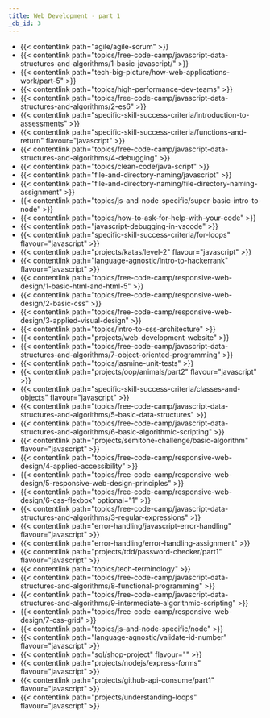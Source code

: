 ```yaml
---
title: Web Development - part 1
_db_id: 3
---
```


- {{< contentlink path="agile/agile-scrum" >}}
- {{< contentlink path="topics/free-code-camp/javascript-data-structures-and-algorithms/1-basic-javascript/" >}}
- {{< contentlink path="tech-big-picture/how-web-applications-work/part-5" >}}
- {{< contentlink path="topics/high-performance-dev-teams" >}}
- {{< contentlink path="topics/free-code-camp/javascript-data-structures-and-algorithms/2-es6" >}}
- {{< contentlink path="specific-skill-success-criteria/introduction-to-assessments" >}}
- {{< contentlink path="specific-skill-success-criteria/functions-and-return" flavour="javascript" >}}
- {{< contentlink path="topics/free-code-camp/javascript-data-structures-and-algorithms/4-debugging" >}}
- {{< contentlink path="topics/clean-code/java-script" >}}
- {{< contentlink path="file-and-directory-naming/javascript" >}}
- {{< contentlink path="file-and-directory-naming/file-directory-naming-assignment" >}}
- {{< contentlink path="topics/js-and-node-specific/super-basic-intro-to-node" >}}
- {{< contentlink path="topics/how-to-ask-for-help-with-your-code" >}}
- {{< contentlink path="javascript-debugging-in-vscode" >}}
- {{< contentlink path="specific-skill-success-criteria/for-loops" flavour="javascript" >}}
- {{< contentlink path="projects/katas/level-2" flavour="javascript" >}}
- {{< contentlink path="language-agnostic/intro-to-hackerrank" flavour="javascript" >}}
- {{< contentlink path="topics/free-code-camp/responsive-web-design/1-basic-html-and-html-5" >}}
- {{< contentlink path="topics/free-code-camp/responsive-web-design/2-basic-css" >}}
- {{< contentlink path="topics/free-code-camp/responsive-web-design/3-applied-visual-design" >}}
- {{< contentlink path="topics/intro-to-css-architecture" >}}
- {{< contentlink path="projects/web-development-website" >}}
- {{< contentlink path="topics/free-code-camp/javascript-data-structures-and-algorithms/7-object-oriented-programming" >}}
- {{< contentlink path="topics/jasmine-unit-tests" >}}
- {{< contentlink path="projects/oop/animals/part2"  flavour="javascript" >}}
- {{< contentlink path="specific-skill-success-criteria/classes-and-objects" flavour="javascript" >}}
- {{< contentlink path="topics/free-code-camp/javascript-data-structures-and-algorithms/5-basic-data-structures" >}}
- {{< contentlink path="topics/free-code-camp/javascript-data-structures-and-algorithms/6-basic-algorithmic-scripting" >}}
- {{< contentlink path="projects/semitone-challenge/basic-algorithm"  flavour="javascript" >}}
- {{< contentlink path="topics/free-code-camp/responsive-web-design/4-applied-accessibility" >}}
- {{< contentlink path="topics/free-code-camp/responsive-web-design/5-responsive-web-design-principles" >}}
- {{< contentlink path="topics/free-code-camp/responsive-web-design/6-css-flexbox" optional="1" >}}
- {{< contentlink path="topics/free-code-camp/javascript-data-structures-and-algorithms/3-regular-expressions" >}}
- {{< contentlink path="error-handling/javascript-error-handling" flavour="javascript" >}}
- {{< contentlink path="error-handling/error-handling-assignment" >}}
- {{< contentlink path="projects/tdd/password-checker/part1" flavour="javascript" >}}
- {{< contentlink path="topics/tech-terminology" >}}
- {{< contentlink path="topics/free-code-camp/javascript-data-structures-and-algorithms/8-functional-programming" >}}
- {{< contentlink path="topics/free-code-camp/javascript-data-structures-and-algorithms/9-intermediate-algorithmic-scripting" >}}
- {{< contentlink path="topics/free-code-camp/responsive-web-design/7-css-grid" >}}
- {{< contentlink path="topics/js-and-node-specific/node" >}}
- {{< contentlink path="language-agnostic/validate-id-number" flavour="javascript" >}}
- {{< contentlink path="sql/shop-project" flavour="" >}}
- {{< contentlink path="projects/nodejs/express-forms" flavour="javascript" >}}
- {{< contentlink path="projects/github-api-consume/part1" flavour="javascript" >}}
- {{< contentlink path="projects/understanding-loops" flavour="javascript" >}}
